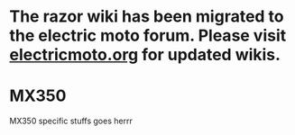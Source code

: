 # The razor wiki has been migrated to the electric moto forum.  Please visit [electricmoto.org](https://forum.electricmoto.org/t/mx500-mx650-and-rsf650-wiki) for updated wikis.

# MX350

MX350 specific stuffs goes herrr
